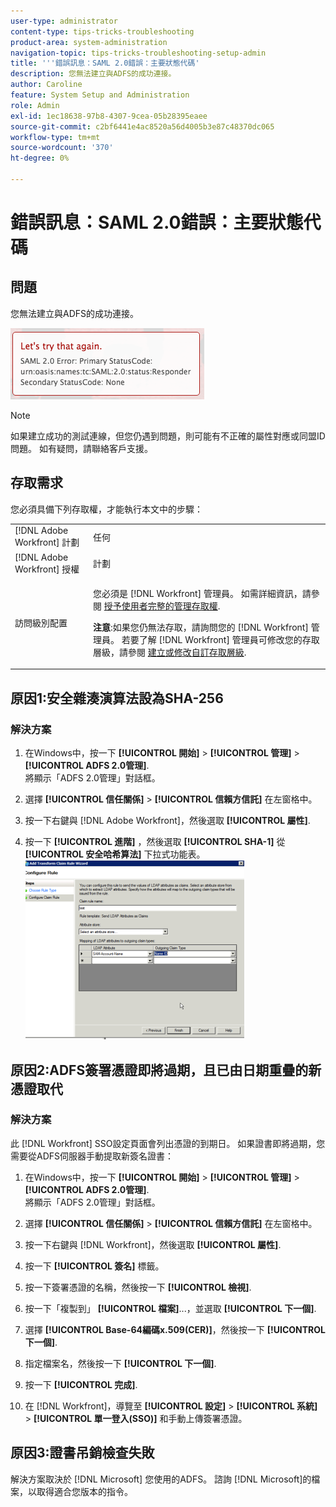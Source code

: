 ```yaml
---
user-type: administrator
content-type: tips-tricks-troubleshooting
product-area: system-administration
navigation-topic: tips-tricks-troubleshooting-setup-admin
title: '''錯誤訊息：SAML 2.0錯誤：主要狀態代碼'
description: 您無法建立與ADFS的成功連接。
author: Caroline
feature: System Setup and Administration
role: Admin
exl-id: 1ec18638-97b8-4307-9cea-05b28395eaee
source-git-commit: c2bf6441e4ac8520a56d4005b3e87c48370dc065
workflow-type: tm+mt
source-wordcount: '370'
ht-degree: 0%

---
```


# 錯誤訊息：SAML 2.0錯誤：主要狀態代碼

## 問題

您無法建立與ADFS的成功連接。

![SAML_2.0_Error_Primary_Status_Code.png](assets/saml-2.0-error-primary-status-code.png)

>[!NOTE]
>
>如果建立成功的測試連線，但您仍遇到問題，則可能有不正確的屬性對應或同盟ID問題。 如有疑問，請聯絡客戶支援。

## 存取需求

您必須具備下列存取權，才能執行本文中的步驟：

<table style="table-layout:auto"> 
 <col> 
 <col> 
 <tbody> 
  <tr> 
   <td role="rowheader">[!DNL Adobe Workfront] 計劃</td> 
   <td>任何</td> 
  </tr> 
  <tr> 
   <td role="rowheader">[!DNL Adobe Workfront] 授權</td> 
   <td>計劃</td> 
  </tr> 
  <tr> 
   <td role="rowheader">訪問級別配置</td> 
   <td> <p>您必須是 [!DNL Workfront] 管理員。 如需詳細資訊，請參閱 <a href="../../administration-and-setup/add-users/configure-and-grant-access/grant-a-user-full-administrative-access.md" class="MCXref xref">授予使用者完整的管理存取權</a>.</p> <p><b>注意</b>:如果您仍無法存取，請詢問您的 [!DNL Workfront] 管理員。 若要了解 [!DNL Workfront] 管理員可修改您的存取層級，請參閱 <a href="../../administration-and-setup/add-users/configure-and-grant-access/create-modify-access-levels.md" class="MCXref xref">建立或修改自訂存取層級</a>.</p> </td> 
  </tr> 
 </tbody> 
</table>

## 原因1:安全雜湊演算法設為SHA-256

### 解決方案

1. 在Windows中，按一下 **[!UICONTROL 開始]** > **[!UICONTROL 管理]** > **[!UICONTROL ADFS 2.0管理]**.\
   將顯示「ADFS 2.0管理」對話框。

1. 選擇 **[!UICONTROL 信任關係]** > **[!UICONTROL 信賴方信託]** 在左窗格中。

1. 按一下右鍵與 [!DNL Adobe Workfront]，然後選取 **[!UICONTROL 屬性]**.
1. 按一下 **[!UICONTROL 進階]** ，然後選取 **[!UICONTROL SHA-1]** 從 **[!UICONTROL 安全哈希算法]** 下拉式功能表。\
   ![](assets/1-350x287.png)

## 原因2:ADFS簽署憑證即將過期，且已由日期重疊的新憑證取代

### 解決方案

此 [!DNL Workfront] SSO設定頁面會列出憑證的到期日。 如果證書即將過期，您需要從ADFS伺服器手動提取新簽名證書：

1. 在Windows中，按一下 **[!UICONTROL 開始]** > **[!UICONTROL 管理]** > **[!UICONTROL ADFS 2.0管理]**.\
   將顯示「ADFS 2.0管理」對話框。

1. 選擇 **[!UICONTROL 信任關係]** > **[!UICONTROL 信賴方信託]** 在左窗格中。

1. 按一下右鍵與 [!DNL Workfront]，然後選取 **[!UICONTROL 屬性]**.
1. 按一下 **[!UICONTROL 簽名]** 標籤。
1. 按一下簽署憑證的名稱，然後按一下 **[!UICONTROL 檢視]**.
1. 按一下「複製到」 **[!UICONTROL 檔案]**...，並選取 **[!UICONTROL 下一個]**.

1. 選擇 **[!UICONTROL Base-64編碼x.509(CER)]**，然後按一下 **[!UICONTROL 下一個]**.

1. 指定檔案名，然後按一下 **[!UICONTROL 下一個]**.
1. 按一下 **[!UICONTROL 完成]**.
1. 在 [!DNL Workfront]，導覽至 **[!UICONTROL 設定]** > **[!UICONTROL 系統]** > **[!UICONTROL 單一登入(SSO)]** 和手動上傳簽署憑證。

## 原因3:證書吊銷檢查失敗

解決方案取決於 [!DNL Microsoft] 您使用的ADFS。 諮詢 [!DNL Microsoft]的檔案，以取得適合您版本的指令。
